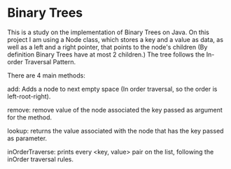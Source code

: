 # Binary Trees

This is a study on the implementation of Binary Trees on Java.
On this project I am using a Node class, which stores a <K> key and a <V> value as data,
as well as a left and a right pointer, that points to the node's children
(By definition Binary Trees have at most 2 children.) The tree follows
the In-order Traversal Pattern.

There are 4 main methods:

add: Adds a node to next empty space (In order traversal, so the order is left-root-right).

remove: remove  value of the node associated the key passed as argument for the method.

lookup: returns the value associated with the node that has the key 
passed as parameter.

inOrderTraverse: prints every <key, value> pair on the list,
following the inOrder traversal rules.